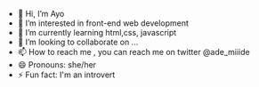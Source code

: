- 👋 Hi, I’m Ayo
- 👀 I’m interested in front-end web development
- 🌱 I’m currently learning html,css, javascript
- 💞️ I’m looking to collaborate on ...
- 📫 How to reach me , you can reach me on twitter @ade_miiide
- 😄 Pronouns: she/her
- ⚡ Fun fact: I'm an introvert

<!---
Haywhy217/Haywhy217 is a ✨ special ✨ repository because its `README.md` (this file) appears on your GitHub profile.
You can click the Preview link to take a look at your changes.
--->
